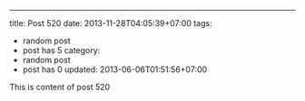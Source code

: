 ---
title: Post 520
date: 2013-11-28T04:05:39+07:00
tags:
  - random post
  - post has 5
category:
  - random post
  - post has 0
updated: 2013-06-06T01:51:56+07:00

This is content of post 520
